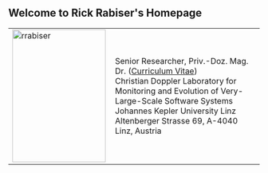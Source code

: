 ## Welcome to Rick Rabiser's Homepage

|   |  |
| ------------- | ------------- |
| <img src="https://raw.githubusercontent.com/RickRabiser/rickrepo/master/assets/rabiser.jpg" alt="rrabiser" width="187" height="266" align="left">  | Senior Researcher, Priv.-Doz. Mag. Dr. ([Curriculum Vitae](https://github.com/RickRabiser/rickrepo/blob/master/CVRR_Web.pdf))  <br/>Christian Doppler Laboratory for Monitoring and Evolution of Very-Large-Scale Software Systems<br/>Johannes Kepler University Linz<br/> Altenberger Strasse 69, A-4040 Linz, Austria |
